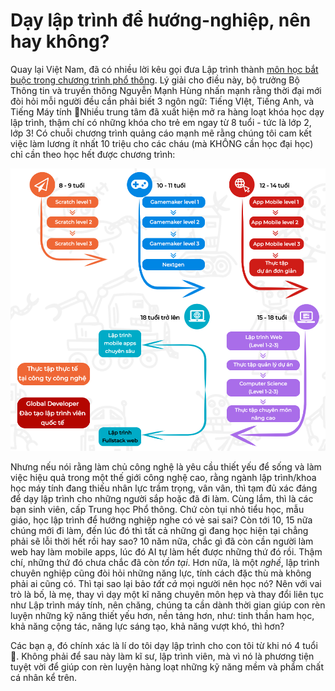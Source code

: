 # Dạy lập trình để hướng-nghiệp, nên hay không?



Quay lại Việt Nam, đã có nhiều lời kêu gọi đưa Lập trình thành [môn học bắt buộc trong chương trình phổ thông](https://thanhnien.vn/giao-duc/bo-truong-nguyen-manh-hung-can-day-hoc-bat-buoc-mon-ngon-ngu-lap-trinh-o-pho-thong-1298957.html). Lý giải cho điều này, bộ trưởng Bộ Thông tin và truyền thông Nguyễn Mạnh Hùng nhấn mạnh rằng thời đại mới đòi hỏi mỗi người đều cần phải biết 3 ngôn ngữ: Tiếng VIệt, Tiếng Anh, và Tiếng Máy tính 🧐Nhiều trung tâm đã xuất hiện mở ra hàng loạt khóa học dạy lập trình, thậm chí có những khóa cho trẻ em ngay từ 8 tuổi - tức là lớp 2, lớp 3! Có chuỗi chương trình quảng cáo mạnh mẽ rằng chúng tôi cam kết việc làm lương ít nhất 10 triệu cho các cháu \(mà KHÔNG cần học đại học\) chỉ cần theo học hết được chương trình:

![](.gitbook/assets/screen-shot-2021-04-16-at-15.11.26.png)

Nhưng nếu nói rằng làm chủ công nghệ là yêu cầu thiết yếu để sống và làm việc hiệu quả trong một thế giới công nghệ cao, rằng ngành lập trình/khoa học máy tính đang thiếu nhân lực trầm trọng, vân vân, thì tạm đủ xác đáng để dạy lập trình cho những người sắp hoặc đã đi làm. Cùng lắm, thì là các bạn sinh viên, cấp Trung học Phổ thông. Chứ còn tụi nhỏ tiểu học, mẫu giáo, học lập trình để hướng nghiệp nghe có vẻ sai sai? Còn tới 10, 15 nữa chúng mới đi làm, đến lúc đó thì tất cả những gì đang học hiện tại chẳng phải sẽ lỗi thời hết rồi hay sao? 10 năm nữa, chắc gì đã còn cần người làm web hay làm mobile apps, lúc đó AI tự làm hết được những thứ đó rồi. Thậm chí, những thứ đó chưa chắc đã còn _tồn tại_. Hơn nữa, là một _nghề_, lập trình chuyên nghiệp cũng đòi hỏi những năng lực, tính cách đặc thù mà không phải ai cũng có. Thì tại sao lại bảo _tất cả_ mọi người nên học nó? Nên với vai trò là bố, là mẹ, thay vì dạy một kĩ năng chuyên môn hẹp và thay đổi liên tục như Lập trình máy tính, nên chăng, chúng ta cần dành thời gian giúp con rèn luyện những kỹ năng thiết yếu hơn, nền tảng hơn, như: tinh thần ham học, khả năng cộng tác, năng lực sáng tạo, khả năng vượt khó, thì hơn?

Các bạn ạ, đó chính xác là lí do tôi dạy lập trình cho con tôi từ khi nó 4 tuổi 🤞. Không phải để sau này làm kĩ sư, lập trình viên, mà vì nó là phương tiện tuyệt vời để giúp con rèn luyện hàng loạt những kỹ năng mềm và phẩm chất cá nhân kể trên.

